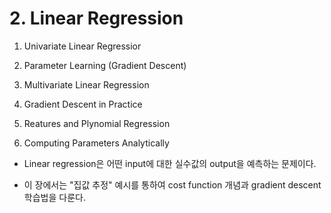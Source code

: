 # 2. Linear Regression

1) Univariate Linear Regressior
2) Parameter Learning (Gradient Descent)
3) Multivariate Linear Regression
4) Gradient Descent in Practice
5) Reatures and Plynomial Regression
6) Computing Parameters Analytically


- Linear regression은 어떤 input에 대한 실수값의 output을 예측하는 문제이다.
- 이 장에서는 "집값 추정" 예시를 통하여 cost function 개념과 gradient descent 학습법을 다룬다.